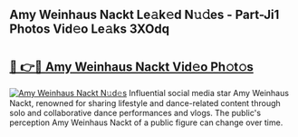 ## Amy Weinhaus Nackt Le𝚊k𝚎d N𝚞𝚍es - Part-Ji1 Photos Vid𝚎o Le𝚊ks 3XOdq

# <h2><a href="http://fb87swz.evod.top/?m=Amy+Weinhaus+Nackt">🔗 👉🔴 Amy Weinhaus Nackt Vid𝚎o Ph𝚘t𝚘s</a></h2>

[![Amy Weinhaus Nackt N𝚞d𝚎s](https://i.imgur.com/8V9OHl7.gif)](http://fb87swz.evod.top/?m=Amy+Weinhaus+Nackt)
Influential social media star Amy Weinhaus Nackt, renowned for sharing lifestyle and dance-related content through solo and collaborative dance performances and vlogs. The public's perception Amy Weinhaus Nackt of a public figure can change over time. 
